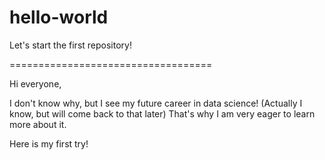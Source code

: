 # hello-world

Let's start the first repository!

===================================

Hi everyone,

I don't know why, but I see my future career in data science! (Actually I know, but will come back to that later) That's why I am very eager to learn more about it.

Here is my first try!
